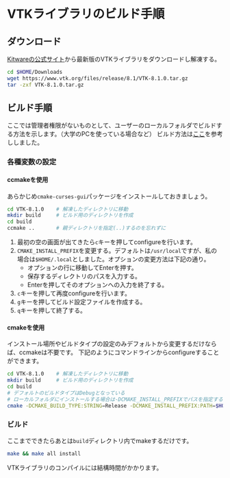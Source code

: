 <!--
title:   VTKライブラリのビルド手順
tags:    C++,vtk
id:      ba709fb1d9b5ef7463c1
private: false
-->
# VTKライブラリのビルド手順

## ダウンロード

[Kitwareの公式サイト](https://www.vtk.org/download/)から最新版のVTKライブラリをダウンロードし解凍する。

```bash
cd $HOME/Downloads
wget https://www.vtk.org/files/release/8.1/VTK-8.1.0.tar.gz
tar -zxf VTK-8.1.0.tar.gz
```


## ビルド手順

ここでは管理者権限がないものとして、ユーザーのローカルフォルダでビルドする方法を示します。（大学のPCを使っている場合など）
ビルド方法は[ここ](https://www.vtk.org/Wiki/VTK/Configure_and_Build#Download_And_Install_CMake)を参考ししました。

### 各種変数の設定

#### ccmakeを使用

あらかじめ`cmake-curses-gui`パッケージをインストールしておきましょう。

```bash
cd VTK-8.1.0    # 解凍したディレクトリに移動
mkdir build     # ビルド用のディレクトリを作成
cd build
ccmake ..       # 親ディレクトリを指定(..)するのを忘れずに
```

1. 最初の空の画面が出てきたら`c`キーを押してconfigureを行います。
2. `CMAKE_INSTALL_PREFIX`を変更する。デフォルトは`/usr/local`ですが、私の場合は`$HOME/.local`としました。オプションの変更方法は下記の通り。
    - オプションの行に移動してEnterを押す。
    - 保存するディレクトリのパスを入力する。
    - Enterを押してそのオプションへの入力を終了する。
3. `c`キーを押して再度configureを行います。
4. `g`キーを押してビルド設定ファイルを作成する。
5. `q`キーを押して終了する。

#### cmakeを使用

インストール場所やビルドタイプの設定のみデフォルトから変更するだけならば、ccmakeは不要です。
下記のようにコマンドラインからconfigureすることができます。

```bash
cd VTK-8.1.0    # 解凍したディレクトリに移動
mkdir build     # ビルド用のディレクトリを作成
cd build
# デフォルトのビルドタイプはDebugとなっている
# ローカルフォルダにインストールする場合は-DCMAKE_INSTALL_PREFIXでパスを指定する
cmake -DCMAKE_BUILD_TYPE:STRING=Release -DCMAKE_INSTALL_PREFIX:PATH=$HOME/.local ..
```

### ビルド

ここまでできたらあとは`build`ディレクトリ内でmakeするだけです。

```bash
make && make all install
```

VTKライブラリのコンパイルには結構時間がかかります。